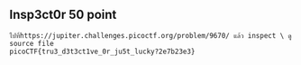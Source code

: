## Insp3ct0r 50 point 
```
ไปที่https://jupiter.challenges.picoctf.org/problem/9670/ แล้ว inspect \ ดู source file
picoCTF{tru3_d3t3ct1ve_0r_ju5t_lucky?2e7b23e3}
```
